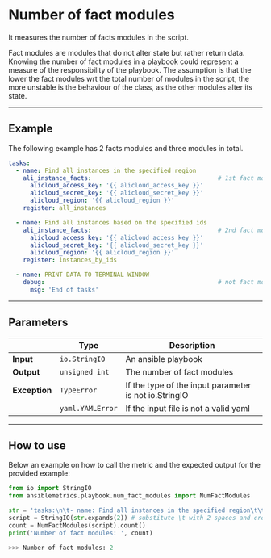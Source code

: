 # Number of fact modules

It measures the number of facts modules in the script.

Fact modules are modules that do not alter state but rather return data. 
Knowing the number of fact modules in a playbook could represent a measure of the responsibility of the playbook. 
The assumption is that the lower the fact modules wrt the total number of modules in the script, the more unstable is the behaviour of the class, as the other modules alter its state.

---

## Example
The following example has 2 facts modules and three modules in total.

``` yaml
tasks:
  - name: Find all instances in the specified region    
    ali_instance_facts:                                   # 1st fact module
      alicloud_access_key: '{{ alicloud_access_key }}'
      alicloud_secret_key: '{{ alicloud_secret_key }}'
      alicloud_region: '{{ alicloud_region }}'
    register: all_instances

  - name: Find all instances based on the specified ids
    ali_instance_facts:                                   # 2nd fact module
      alicloud_access_key: '{{ alicloud_access_key }}'
      alicloud_secret_key: '{{ alicloud_secret_key }}'
      alicloud_region: '{{ alicloud_region }}'
    register: instances_by_ids

  - name: PRINT DATA TO TERMINAL WINDOW
    debug:                                                # not fact module
      msg: 'End of tasks'
```

---

## Parameters

|                |Type            |Description |
|----------------|----------------|-------------------|
| **Input**      | ```io.StringIO```    |An ansible playbook|
| **Output**     | ```unsigned int```   |The number of fact modules |
| **Exception**  | ```TypeError```      |If the type of the input parameter is not io.StringIO |
|                | ```yaml.YAMLError``` |If the input file is not a valid yaml | 

---

## How to use
Below an example on how to call the metric and the expected output for the provided example:

```python
from io import StringIO
from ansiblemetrics.playbook.num_fact_modules import NumFactModules

str = 'tasks:\n\t- name: Find all instances in the specified region\t\t\n\t\tali_instance_facts:\n\t\t\talicloud_access_key: "{{ alicloud_access_key }}"\n\t\t\talicloud_secret_key: "{{ alicloud_secret_key }}"\n\t\t\talicloud_region: "{{ alicloud_region }}"\n\t\tregister: all_instances\n\n\t- name: Find all instances based on the specified ids\n\t\tali_instance_facts:\n\t\t\talicloud_access_key: "{{ alicloud_access_key }}"\n\t\t\talicloud_secret_key: "{{ alicloud_secret_key }}"\n\t\t\talicloud_region: "{{ alicloud_region }}"\n\t\tregister: instances_by_ids\n\n\t- name: PRINT DATA TO TERMINAL WINDOW\n\t\tdebug:\n\t\t\tmsg: "End of tasks"' 
script = StringIO(str.expands(2)) # substitute \t with 2 spaces and create the StringIO object
count = NumFactModules(script).count()
print('Number of fact modules: ', count)

>>> Number of fact modules: 2
```